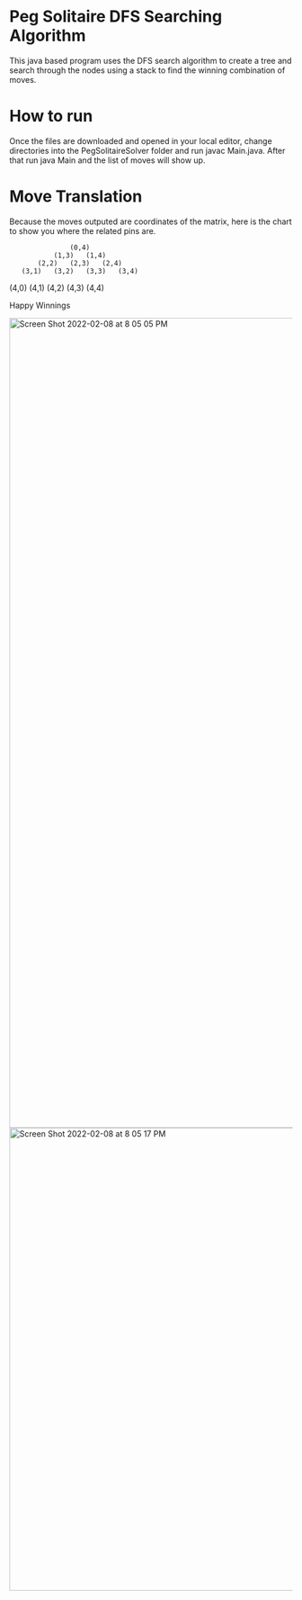# Peg Solitaire DFS Searching Algorithm
This java based program uses the DFS search algorithm to create a tree and search through the nodes using a stack to find the winning combination of moves.

# How to run
Once the files are downloaded and opened in your local editor, change directories into the PegSolitaireSolver folder and run javac Main.java.
After that run java Main and the list of moves will show up.

# Move Translation
Because the moves outputed are coordinates of the matrix, here is the chart to show you where the related pins are.

                   (0,4)
               (1,3)   (1,4)
           (2,2)   (2,3)   (2,4)
       (3,1)   (3,2)   (3,3)   (3,4)
   (4,0)   (4,1)   (4,2)   (4,3)   (4,4) 
  

Happy Winnings

<img width="1440" alt="Screen Shot 2022-02-08 at 8 05 05 PM" src="https://user-images.githubusercontent.com/68562756/153119867-6ea3cf3f-4a70-4647-ba3d-300ee22b7905.png">
<img width="823" alt="Screen Shot 2022-02-08 at 8 05 17 PM" src="https://user-images.githubusercontent.com/68562756/153119885-8f075b71-ebbd-45e3-9bb3-a19c57e993cd.png">
